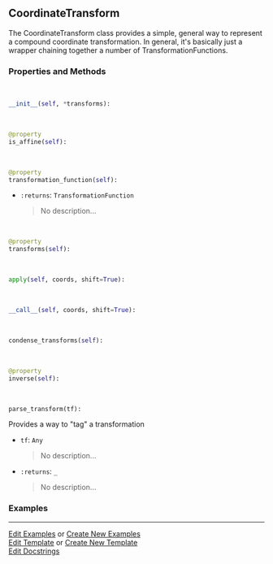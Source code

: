 ## <a id="McUtils.Coordinerds.CoordinateTransformations.CoordinateTransform.CoordinateTransform">CoordinateTransform</a>
The CoordinateTransform class provides a simple, general way to represent a
compound coordinate transformation.
In general, it's basically just a wrapper chaining together a number of TransformationFunctions.

### Properties and Methods
<a id="McUtils.Coordinerds.CoordinateTransformations.CoordinateTransform.CoordinateTransform.__init__" class="docs-object-method">&nbsp;</a>
```python
__init__(self, *transforms): 
```

<a id="McUtils.Coordinerds.CoordinateTransformations.CoordinateTransform.CoordinateTransform.is_affine" class="docs-object-method">&nbsp;</a>
```python
@property
is_affine(self): 
```

<a id="McUtils.Coordinerds.CoordinateTransformations.CoordinateTransform.CoordinateTransform.transformation_function" class="docs-object-method">&nbsp;</a>
```python
@property
transformation_function(self): 
```

- `:returns`: `TransformationFunction`
    >No description...

<a id="McUtils.Coordinerds.CoordinateTransformations.CoordinateTransform.CoordinateTransform.transforms" class="docs-object-method">&nbsp;</a>
```python
@property
transforms(self): 
```

<a id="McUtils.Coordinerds.CoordinateTransformations.CoordinateTransform.CoordinateTransform.apply" class="docs-object-method">&nbsp;</a>
```python
apply(self, coords, shift=True): 
```

<a id="McUtils.Coordinerds.CoordinateTransformations.CoordinateTransform.CoordinateTransform.__call__" class="docs-object-method">&nbsp;</a>
```python
__call__(self, coords, shift=True): 
```

<a id="McUtils.Coordinerds.CoordinateTransformations.CoordinateTransform.CoordinateTransform.condense_transforms" class="docs-object-method">&nbsp;</a>
```python
condense_transforms(self): 
```

<a id="McUtils.Coordinerds.CoordinateTransformations.CoordinateTransform.CoordinateTransform.inverse" class="docs-object-method">&nbsp;</a>
```python
@property
inverse(self): 
```

<a id="McUtils.Coordinerds.CoordinateTransformations.CoordinateTransform.CoordinateTransform.parse_transform" class="docs-object-method">&nbsp;</a>
```python
parse_transform(tf): 
```
Provides a way to "tag" a transformation
- `tf`: `Any`
    >No description...
- `:returns`: `_`
    >No description...

### Examples




___

[Edit Examples](https://github.com/McCoyGroup/McUtils/edit/edit/ci/examples/ci/docs/McUtils/Coordinerds/CoordinateTransformations/CoordinateTransform/CoordinateTransform.md) or 
[Create New Examples](https://github.com/McCoyGroup/McUtils/new/edit/?filename=ci/examples/ci/docs/McUtils/Coordinerds/CoordinateTransformations/CoordinateTransform/CoordinateTransform.md) <br/>
[Edit Template](https://github.com/McCoyGroup/McUtils/edit/edit/ci/docs/ci/docs/McUtils/Coordinerds/CoordinateTransformations/CoordinateTransform/CoordinateTransform.md) or 
[Create New Template](https://github.com/McCoyGroup/McUtils/new/edit/?filename=ci/docs/templates/ci/docs/McUtils/Coordinerds/CoordinateTransformations/CoordinateTransform/CoordinateTransform.md) <br/>
[Edit Docstrings](https://github.com/McCoyGroup/McUtils/edit/edit/McUtils/Coordinerds/CoordinateTransformations/CoordinateTransform.py?message=Update%20Docs)